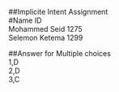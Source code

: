 ##Implicite Intent Assignment<br>
#Name                      ID<br>
Mohammed Seid            1275<br>
Selemon Ketema            1299<br>

##Answer for Multiple choices<br>
1,D<br>
2,D<br>
3,C<br>
